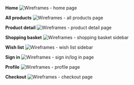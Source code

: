 **Home**
![Wireframes - home page](media/notproducts/readme-home.png)

**All products**
![Wireframes - all products page](media/notproducts/readme-all-products.png)

**Product detail**
![Wireframes - product detail page](media/notproducts/readme-product-detail.png)

**Shopping basket**
![Wireframes - shopping basket sidebar](media/notproducts/readme-shopping-basket.png)

**Wish list**
![Wireframes - wish list sidebar](media/notproducts/readme-wish-list.png)

**Sign in**
![Wireframes - sign in/log in page](media/notproducts/readme-signup.png)

**Profile**
![Wireframes - profile page](media/notproducts/readme-profile.png)

**Checkout**
![Wireframes - checkout page](media/notproducts/readme-checkout.png)